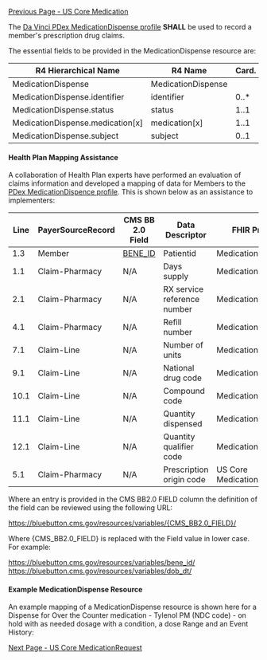 [Previous Page - US Core Medication](USCoreMedication.html)

The  [Da Vinci PDex MedicationDispense profile](https://build.fhir.org/ig/HL7/davinci-hrex/StructureDefinition-pdex-medicationdispense.html)  **SHALL** be used to record a member's prescription drug claims.

The essential fields to be provided in the MedicationDispense resource are:

| R4 Hierarchical Name             | R4 Name            | Card. | Type                       |
|----------------------------------|--------------------|-------|----------------------------|
| MedicationDispense               | MedicationDispense |       | DomainResource             |
| MedicationDispense.identifier    | identifier         | 0..*  | Identifier                 |
| MedicationDispense.status        | status             | 1..1  | code                       |
| MedicationDispense.medication[x] | medication[x]      | 1..1  |                            |
| MedicationDispense.subject       | subject            | 0..1  | Reference(Patient | Group) |

#### Health Plan Mapping Assistance

A collaboration of Health Plan experts have performed an evaluation of claims information and developed a mapping of  data for Members to the [PDex MedicationDispence profile](https://build.fhir.org/ig/HL7/davinci-hrex/StructureDefinition-pdex-medicationdispense.html). This is shown below as an assistance  to implementers:

| Line | PayerSourceRecord | CMS BB 2.0 Field | Data Descriptor             | FHIR Profile              | Profile Field                                                          | ValueSet                                                | Notes                          |
|------|-------------------|------------------|-----------------------------|---------------------------|------------------------------------------------------------------------|---------------------------------------------------------|--------------------------------|
| 1.3  | Member            | [BENE_ID](https://bluebutton.cms.gov/resources/variables/bene_id)          | Patientid                   | MedicationDispense        | .subject                                                               |                                                         | Reference(Patient)             |
| 1.1  | Claim-Pharmacy    |  N/A                | Days supply                 | MedicationDispense        | .daysSupply                                                            |                                                         |                                |
| 2.1  | Claim-Pharmacy    |  N/A                | RX service reference number | MedicationDispense        | .identifier                                                            |                                                         |                                |
| 4.1  | Claim-Pharmacy    |   N/A               | Refill number               | MedicationDispense        | .type                                                                  | http://hl7.org/fhir/R4/v3/ActPharmacySupplyType/vs.html | Calculate First Fill or Refill |
| 7.1  | Claim-Line        |  N/A                | Number of units             | MedicationDispense        |                                                                        |                                                         |                                |
| 9.1  | Claim-Line        |  N/A                | National drug code          | MedicationDispense        | .medication.medcationCodeeableConcept                                  |                                                         | SNOMED CT Code                 |
| 10.1 | Claim-Line        |  N/A                | Compound code               | MedicationDispense        | .medication.medcationReference(Medication)                             |                                                         |                                |
| 11.1 | Claim-Line        |  N/A                | Quantity dispensed          | MedicationDispense        | .quantity                                                              |                                                         |                                |
| 12.1 | Claim-Line        |  N/A                | Quantity qualifier code     | MedicationDispense        | .category                                                              |                                                         |                                |
| 5.1  | Claim-Pharmacy    |  N/A                | Prescription origin code    | US Core MedicationRequest | .authorizingPrescription.Reference(MedicationRequest).identifier.value |                                                         |                                |

Where an entry is provided in the CMS BB2.0 FIELD column the definition of the field can be reviewed using the following URL:

https://bluebutton.cms.gov/resources/variables/{CMS_BB2.0_FIELD}/

Where {CMS_BB2.0_FIELD} is replaced with the Field value in lower case. For example:

https://bluebutton.cms.gov/resources/variables/bene_id/
https://bluebutton.cms.gov/resources/variables/dob_dt/

#### Example MedicationDispense Resource

An example mapping of a MedicationDispense resource is shown here for a Dispense for Over the Counter medication - Tylenol PM (NDC code) - on hold with as needed dosage with a condition, a dose Range and an Event History:




[Next Page - US Core MedicationRequest](USCoreMedicationRequest.html)
